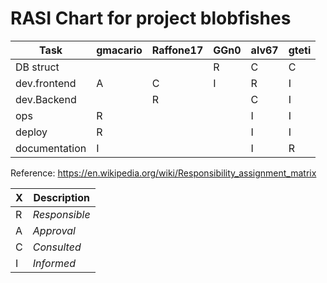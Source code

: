 # RASI Chart for project blobfishes

|Task|gmacario|Raffone17|GGn0|alv67|gteti|
|--------------|-|-|-|-|-|
|DB struct     | | |R|C|C|
|dev.frontend  |A|C|I|R|I|
|dev.Backend   | |R| |C|I|
|ops           |R| | |I|I|
|deploy        |R| | |I|I|
|documentation |I| | |I|R|

Reference: <https://en.wikipedia.org/wiki/Responsibility_assignment_matrix>
 
| X | Description   |
|---|---------------|
| R | _Responsible_ |
| A | _Approval_    |
| C | _Consulted_   |
| I | _Informed_    |

<!-- EOF -->